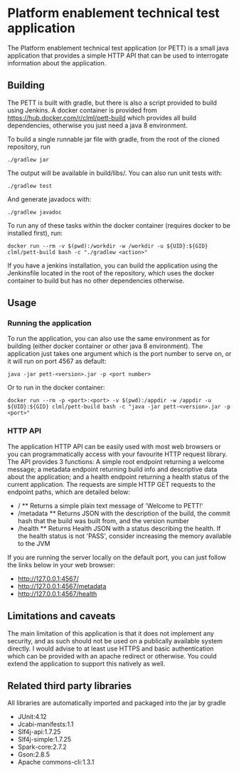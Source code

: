 # Platform enablement technical test application

The Platform enablement technical test application (or PETT) is a small java application that provides a simple HTTP API that can be used to interrogate information about the application.

## Building

The PETT is built with gradle, but there is also a script provided to build using Jenkins.
A docker container is provided from https://hub.docker.com/r/clml/pett-build which provides all build dependencies, otherwise you just need a java 8 environment.

To build a single runnable jar file with gradle, from the root of the cloned repository, run
```
./gradlew jar
```
The output will be available in build/libs/.
You can also run unit tests with:
```
./gradlew test
```
And generate javadocs with:
```
./gradlew javadoc
```
To run any of these tasks within the docker container (requires docker to be installed first), run:
```
docker run --rm -v $(pwd):/workdir -w /workdir -u ${UID}:${GID} clml/pett-build bash -c "./gradlew <action>"
```
If you have a jenkins installation, you can build the application using the Jenkinsfile located in the root of the repository, which uses the docker container to build but has no other dependencies otherwise.

## Usage

### Running the application

To run the application, you can also use the same environment as for building (either docker container or other java 8 environment).
The application just takes one argument which is the port number to serve on, or it will run on port 4567 as default:
```
java -jar pett-<version>.jar -p <port number>
```
Or to run in the docker container:
```
docker run --rm -p <port>:<port> -v $(pwd):/appdir -w /appdir -u ${UID}:${GID} clml/pett-build bash -c "java -jar pett-<version>.jar -p <port>"
```

### HTTP API

The application HTTP API can be easily used with most web browsers or you can programmatically access with your favourite HTTP request library. The API provides 3 functions: A simple root endpoint returning a welcome message; a metadata endpoint returning build info and descriptive data about the application; and a health endpoint returning a health status of the current application.
The requests are simple HTTP GET requests to the endpoint paths, which are detailed below:
* /
** Returns a simple plain text message of 'Welcome to PETT!'
* /metadata
** Returns JSON with the description of the build, the commit hash that the build was built from, and the version number
* /health
** Returns Health JSON with a status describing the health. If the health status is not 'PASS', consider increasing the memory available to the JVM

If you are running the server locally on the default port, you can just follow the links below in your web browser:
* http://127.0.0.1:4567/
* http://127.0.0.1:4567/metadata
* http://127.0.0.1:4567/health

## Limitations and caveats

The main limitation of this application is that it does not implement any security, and as such should not be used on a publically available system directly. I would advise to at least use HTTPS and basic authentication which can be provided with an apache redirect or otherwise. You could extend the application to support this natively as well.

## Related third party libraries

All libraries are automatically imported and packaged into the jar by gradle
* JUnit:4.12
* Jcabi-manifests:1.1
* Slf4j-api:1.7.25
* Slf4j-simple:1.7.25
* Spark-core:2.7.2
* Gson:2.8.5
* Apache commons-cli:1.3.1
